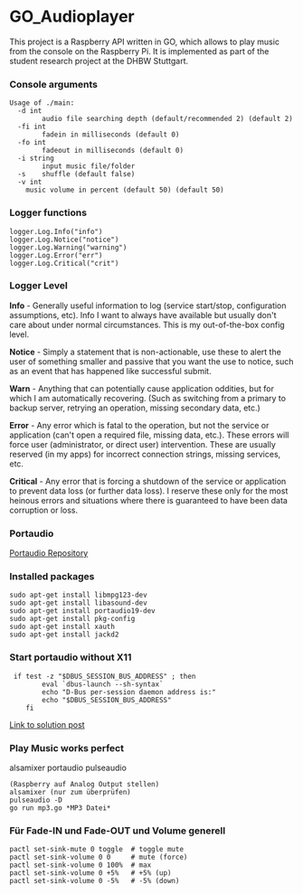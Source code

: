 # GO_Audioplayer

This project is a Raspberry API written in GO, which allows to play music from the console on the Raspberry Pi. It is implemented as part of the student research project at the DHBW Stuttgart.

### Console arguments

```
Usage of ./main:
  -d int
    	audio file searching depth (default/recommended 2) (default 2)
  -fi int
    	fadein in milliseconds (default 0)
  -fo int
    	fadeout in milliseconds (default 0)
  -i string
    	input music file/folder
  -s	shuffle (default false)
  -v int
   	music volume in percent (default 50) (default 50)
```

### Logger functions
```
logger.Log.Info("info")
logger.Log.Notice("notice")
logger.Log.Warning("warning")
logger.Log.Error("err")
logger.Log.Critical("crit")
```

### Logger Level
**Info** - Generally useful information to log (service start/stop, configuration assumptions, etc). Info I want to always have available but usually don't care about under normal circumstances. This is my out-of-the-box config level.

**Notice** - Simply a statement that is non-actionable, use these to alert the user of something smaller and passive that you want the use to notice, such as an event that has happened like successful submit.

**Warn** - Anything that can potentially cause application oddities, but for which I am automatically recovering. (Such as switching from a primary to backup server, retrying an operation, missing secondary data, etc.)

**Error** - Any error which is fatal to the operation, but not the service or application (can't open a required file, missing data, etc.). These errors will force user (administrator, or direct user) intervention. These are usually reserved (in my apps) for incorrect connection strings, missing services, etc.

**Critical** - Any error that is forcing a shutdown of the service or application to prevent data loss (or further data loss). I reserve these only for the most heinous errors and situations where there is guaranteed to have been data corruption or loss.

### Portaudio

[Portaudio Repository](https://github.com/gordonklaus/portaudio)

### Installed packages

```
sudo apt-get install libmpg123-dev
sudo apt-get install libasound-dev
sudo apt-get install portaudio19-dev
sudo apt-get install pkg-config
sudo apt-get install xauth
sudo apt-get install jackd2
```

### Start portaudio without X11

```
 if test -z "$DBUS_SESSION_BUS_ADDRESS" ; then
        eval `dbus-launch --sh-syntax`
        echo "D-Bus per-session daemon address is:"
        echo "$DBUS_SESSION_BUS_ADDRESS"
    fi
```
[Link to solution post](https://bugs.debian.org/cgi-bin/bugreport.cgi?bug=690530)

### Play Music works perfect
alsamixer
portaudio
pulseaudio

```
(Raspberry auf Analog Output stellen)
alsamixer (nur zum überprüfen)
pulseaudio -D
go run mp3.go *MP3 Datei*

```

### Für Fade-IN und Fade-OUT und Volume generell
```
pactl set-sink-mute 0 toggle  # toggle mute
pactl set-sink-volume 0 0     # mute (force)
pactl set-sink-volume 0 100%  # max
pactl set-sink-volume 0 +5%   # +5% (up)
pactl set-sink-volume 0 -5%   # -5% (down)
```
